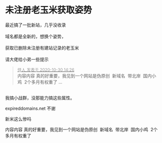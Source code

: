 # 未注册老玉米获取姿势


最近搞了一批新站，几乎没收录<br />
<br />
域名都是全新的，想换个姿势，<br />
<br />
获取已删除未注册有建站记录的老玉米<br />
<br />
请大佬给小弟一些提示<img src="static/image/smiley/yct/012.gif" smilieid="31" border="0" alt="" /> 

<div class="quote"><blockquote><font size="2"><a href="https://www.hostloc.com/forum.php?mod=redirect&amp;goto=findpost&amp;pid=9375104&amp;ptid=760221" target="_blank"><font color="#999999">怪人 发表于 2020-10-30 14:26</font></a></font><br />
内容内容 真的好重要，我见到一个网站是伪原创&nbsp;&nbsp;新域名&nbsp;&nbsp;带北岸&nbsp;&nbsp;国内小鸡&nbsp;&nbsp;2个多月有权重了 ...</blockquote></div><br />
我搞小战群，没那能力搞这些属性。

expireddomains.net 不谢<img src="static/image/smiley/default/lol.gif" smilieid="12" border="0" alt="" /><img id="aimg_zHbcr" onclick="zoom(this, this.src, 0, 0, 0)" class="zoom" src="https://cdn.jsdelivr.net/gh/hishis/forum-master/public/images/patch.gif" onmouseover="img_onmouseoverfunc(this)" onload="thumbImg(this)" border="0" alt="" />

新米这么惨吗

内容内容 真的好重要，我见到一个网站是伪原创&nbsp;&nbsp;新域名&nbsp;&nbsp;带北岸&nbsp;&nbsp;国内小鸡&nbsp;&nbsp;2个多月有权重了
